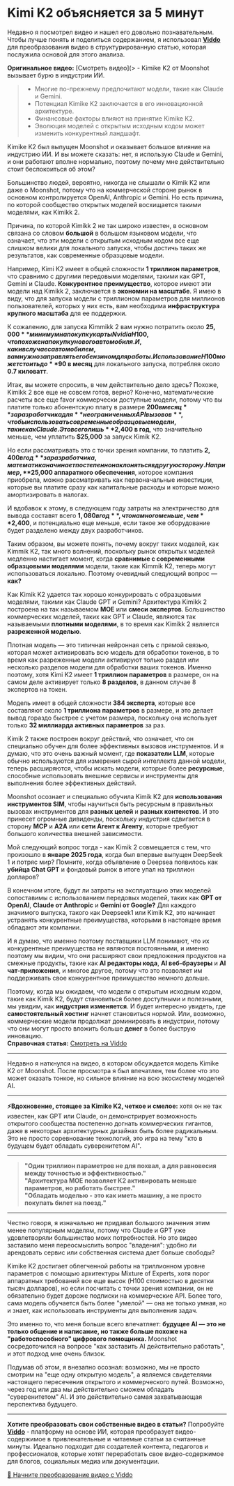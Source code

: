 # Kimi K2 объясняется за 5 минут

Недавно я посмотрел видео и нашел его довольно познавательным. Чтобы лучше понять и поделиться содержанием, я использовал **[Viddo](https://viddo.pro/)** для преобразования видео в структурированную статью, которая послужила основой для этого анализа.

**Оригинальное видео:** [Смотреть видео](> - Kimike K2 от Moonshot вызывает бурю в индустрии ИИ. 
> - Многие по-прежнему предпочитают модели, такие как Claude и Gemini. 
> - Потенциал Kimike K2 заключается в его инновационной архитектуре. 
> - Финансовые факторы влияют на принятие Kimike K2. 
> - Эволюция моделей с открытым исходным кодом может изменить конкурентный ландшафт.

Kimike K2 был выпущен Moonshot и оказывает большое влияние на индустрию ИИ. И вы можете сказать: нет, я использую Claude и Gemini, и они работают вполне нормально, поэтому почему мне действительно стоит беспокоиться об этом?

Большинство людей, вероятно, никогда не слышали о Kimik K2 или даже о Moonshot, потому что на коммерческой стороне рынок в основном контролируется OpenAI, Anthropic и Gemini. Но есть причина, по которой сообщество открытых моделей восхищается такими моделями, как Kimikk 2.

Причина, по которой Kimikk 2 не так широко известен, в основном связана со словом **большой** в большом языковом модели, что означает, что эти модели с открытым исходным кодом все еще слишком велики для локального запуска, чтобы достичь таких же результатов, как современные образцовые модели.

Например, Kimi K2 имеет в общей сложности **1 триллион параметров**, что сравнимо с другими передовыми моделями, такими как GPT, Gemini и Claude. **Конкурентное преимущество**, которое имеют эти модели над Kimikk 2, заключается в **экономии на масштабе**. Я имею в виду, что для запуска модели с триллионом параметров для миллионов пользователей, которых у них есть, вам необходима **инфраструктура крупного масштаба** для ее поддержки.

К сожалению, для запуска Kimmikk 2 вам нужно потратить около **$25,000** минимум на покупку карты Nvidia H100, что похоже на покупку нового автомобиля. И, как и в случае с автомобилем, вам нужно заправлять его бензином для работы. Использование H100 может стоить до **$90 в месяц** для локального запуска, потребляя около **0.7 киловатт**.

Итак, вы можете спросить, в чем действительно дело здесь? Похоже, Kimikk 2 все еще не совсем готов, верно? Конечно, математические расчеты все еще favor коммерчески доступные модели, потому что вы платите только абонентскую плату в размере **$200 в месяц** за разработчика для **неограниченных API вызовов**, чтобы использовать современные образцовые модели, такие как Claude. Это всего лишь **$2,400 в год**, что значительно меньше, чем уплатить **$25,000** за запуск Kimik K2.

Но если рассматривать это с точки зрения компании, то платить **$2,400 в год** за разработчика, математика начинает постепенно наклоняться в другую сторону. Например, **$25,000 аппаратного обеспечения**, которое компания приобрела, можно рассматривать как первоначальные инвестиции, которые вы платите сразу как капитальные расходы и которые можно амортизировать в налогах.

И вдобавок к этому, в следующем году затраты на электричество для вывода составят всего **$1,080 в год**, что намного меньше, чем **$2,400**, и потенциально еще меньше, если такое же оборудование будет разделено между двух разработчиков.

Таким образом, вы можете понять, почему вокруг таких моделей, как Kimmik K2, так много волнений, поскольку рынок открытых моделей медленно настигает момент, когда **сравнимые с современными образцовыми моделями** модели, такие как Kimmik K2, теперь могут использоваться локально. Поэтому очевидный следующий вопрос — **как?**

Как Kimik K2 удается так хорошо конкурировать с образцовыми моделями, такими как Claude GPT и Gemini? Архитектура Kimikk 2 построена на так называемом **MOE** или **смеси экспертов**. Большинство коммерческих моделей, таких как GPT и Claude, являются так называемыми **плотными моделями**, в то время как Kimikk 2 является **разреженной моделью**.

Плотная модель — это типичная нейронная сеть с прямой связью, которая может активировать всю модель для обработки токенов, в то время как разреженные модели активируют только раздел или несколько разделов модели для обработки ваших токенов. Именно поэтому, хотя Kimi K2 имеет **1 триллион параметров** в размере, он на самом деле активирует только **8 разделов**, в данном случае 8 экспертов на токен.

Модель имеет в общей сложности **384 эксперта**, которые все составляют около **1 триллиона параметров** в размере, и это делает вывод гораздо быстрее с учетом размера, поскольку она использует только **32 миллиарда активных параметров** за раз.

Kimik 2 также построен вокруг действий, что означает, что он специально обучен для более эффективных вызовов инструментов. И я думаю, что это очень важный момент, где **показатели LLM**, которые обычно используются для измерения сырой интеллекта данной модели, теперь расширяются, чтобы искать модели, которые более **ресурсные**, способные использовать внешние сервисы и инструменты для выполнения более эффективных действий.

Moonshot осознает и специально обучила Kimik K2 для **использования инструментов SIM**, чтобы научиться быть ресурсным в правильных вызовах инструментов для **разных целей** и **разных контекстов**. И это принесет огромные дивиденды, поскольку индустрия сдвигается в сторону **MCP** и **A2A** или **сети Агент к Агенту**, которые требуют большого количества внешней зависимости.

Мой следующий вопрос тогда - как Kimik 2 совмещается с тем, что произошло в **январе 2025 года**, когда был впервые выпущен DeepSeek 1 и потряс мир? Помните, когда объявление о Deepsea появилось как **убийца Chat GPT** и фондовый рынок в итоге упал на триллион долларов?

В конечном итоге, будут ли затраты на эксплуатацию этих моделей сопоставимы с использованием передовых моделей, таких как **GPT от OpenAI**, **Claude от Anthropic** и **Gemini от Google?** Для каждого значимого выпуска, такого как Deepseek1 или Kimik K2, это начинает устранять конкурентные преимущества, которыми в настоящее время обладают эти компании.

И я думаю, что именно поэтому поставщики LLM понимают, что их конкурентные преимущества не являются постоянными, и именно поэтому мы видим, что они расширяют свои предложения продуктов на смежные продукты, такие как **AI редакторы кода**, **AI веб-браузеры** и **AI чат-приложения**, и многое другое, потому что это позволяет им поддерживать свое конкурентное преимущество немного дольше.

Поэтому, когда мы ожидаем, что модели с открытым исходным кодом, такие как Kimik K2, будут становиться более доступными и полезными, мы увидим, как **индустрия изменяется**. И будет интересно увидеть, где **самостоятельный хостинг** начнет становиться нормой. Или, возможно, коммерческие модели продолжат доминировать в индустрии, потому что они могут просто вложить больше **денег** в более быструю инновацию.  
**Справочная статья:** [Смотреть на Viddo](https://viddo.pro/zh/video-result/72068e82-62a8-4ef9-b6f8-09eaae0e0b0a)

---

Недавно я наткнулся на видео, в котором обсуждается модель Kimike K2 от Moonshot. После просмотра я был впечатлен, тем более что это может оказать тонкое, но сильное влияние на всю экосистему моделей AI.

---

**⚡️Вдохновение, стоящее за Kimike K2, четкое и смелое:** хотя он не так известен, как GPT или Claude, он демонстрирует возможность открытого сообщества постепенно догнать коммерческих гигантов, даже в некоторых архитектурных дизайнах быть более радикальным. Это не просто соревнование технологий, это игра на тему "кто в будущем будет обладать суверенитетом AI".

---

> **"Один триллион параметров не для похвал, а для равновесия между точностью и эффективностью."**  
> **"Архитектура MOE позволяет K2 активировать меньше параметров, но работать быстрее."**  
> **"Обладать моделью - это как иметь машину, а не просто покупать билет на поезд."**

---

Честно говоря, я изначально не придавал большого значения этим менее популярным моделям, потому что Claude и GPT уже удовлетворяли большинство моих потребностей. Но это видео заставило меня переосмыслить вопрос "владения": удобно ли арендовать сервис или собственная система дает больше свободы?

Kimike K2 достигает облегченной работы на триллионном уровне параметров с помощью архитектуры Mixture of Experts, хотя порог аппаратных требований все еще высок (H100 стоимостью в десятки тысяч долларов), но если посчитать с точки зрения компании, он не обязательно будет дороже подписки на коммерческие API. Более того, сама модель обучается быть более "умелой" — она не только умная, но и знает, как использовать инструменты для выполнения задач.

Это именно то, что меня больше всего впечатляет: **будущее AI — это не только общение и написание, но также больше похоже на "работоспособного" цифрового помощника.** Moonshot сосредоточился на вопросе "как заставить AI действительно работать", и этот подход мне очень близок.

Подумав об этом, я внезапно осознал: возможно, мы не просто смотрим на "еще одну открытую модель", а являемся свидетелями настоящего пересечения открытого и коммерческого путей. Возможно, через год или два мы действительно сможем обладать "суверенитетом" AI. И это действительно самая захватывающая перспектива будущего.

---

**Хотите преобразовать свои собственные видео в статьи?** Попробуйте **[Viddo](https://viddo.pro/)** - платформу на основе ИИ, которая преобразует видео-содержимое в привлекательные и читаемые статьи за считанные минуты. Идеально подходит для создателей контента, педагогов и профессионалов, которые хотят переработать свое видео-содержимое для блогов, социальных медиа или документации.

[🚀 Начните преобразование видео с Viddo](https://viddo.pro/)